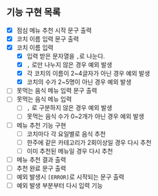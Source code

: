 ## 기능 구현 목록
- [x]  점심 메뉴 추천 시작 문구 출력
- [x]  코치 이름 입력 문구 출력
- [x]  코치 이름 입력
    - [x] 입력 받은 문자열을 `,`로 나눈다.
    - [x] `,` 로만 나누지 않은 경우 예외 발생
    - [x]  각 코치의 이름이 2~4글자가 아닌 경우 예외 발생
    - [x]  코치의 수가 2~5명이 아닌 경우 예외 발생
- [ ]  못먹는 음식 메뉴 입력 문구 출력
- [ ]  못먹는 음식 메뉴 입력
    - [ ]  `,` 로 구분하지 않은 경우 예외 발생
    - [ ]  못먹는 음식 수가 0~2개가 아닌 경우 예외 발생
- [ ]  메뉴 추천 기능 구현
    - [ ]  코치마다 각 요일별로 음식 추천
    - [ ]  한주에 같은 카테고리가 2회이상일 경우 다시 추천
    - [ ]  이미 추천된 메뉴일 경우 다시 추천
- [ ]  메뉴 추천 결과 출력
- [ ]  추천 완료 문구 출력
- [ ] 예외 발생시 `[ERROR]`로 시작되는 문구 출력
- [ ] 예외 발생 부분부터 다시 입력 기능